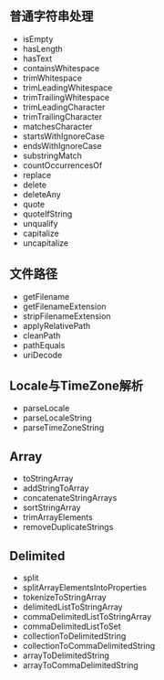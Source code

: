 ## 普通字符串处理
- isEmpty
- hasLength
- hasText
- containsWhitespace
- trimWhitespace
- trimLeadingWhitespace
- trimTrailingWhitespace
- trimLeadingCharacter
- trimTrailingCharacter
- matchesCharacter
- startsWithIgnoreCase
- endsWithIgnoreCase
- substringMatch
- countOccurrencesOf
- replace
- delete
- deleteAny
- quote
- quoteIfString
- unqualify
- capitalize
- uncapitalize

## 文件路径
- getFilename
- getFilenameExtension
- stripFilenameExtension
- applyRelativePath
- cleanPath
- pathEquals
- uriDecode

## Locale与TimeZone解析
- parseLocale
- parseLocaleString
- parseTimeZoneString

## Array
- toStringArray
- addStringToArray
- concatenateStringArrays
- sortStringArray
- trimArrayElements
- removeDuplicateStrings

## Delimited
- split
- splitArrayElementsIntoProperties
- tokenizeToStringArray
- delimitedListToStringArray
- commaDelimitedListToStringArray
- commaDelimitedListToSet
- collectionToDelimitedString
- collectionToCommaDelimitedString
- arrayToDelimitedString
- arrayToCommaDelimitedString